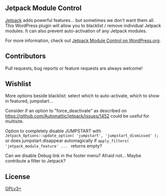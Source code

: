 ## Jetpack Module Control

[Jetpack](https://wordpress.org/plugins/jetpack/) adds powerful features... but sometimes we don't want them all. This WordPress plugin will allow you to blacklist / remove individual Jetpack modules. It can also prevent auto-activation of any Jetpack modules.

For more information, check out [Jetpack Module Control on WordPress.org](https://wordpress.org/plugins/jetpack-module-control/).

## Contributors

Pull requests, bug reports or feature requests are always welcome!

## Wishlist

More options beside blacklist: select which to auto-activate, which to show in featured, jumpstart...

Consider if an option to "force_deactivate" as described on https://github.com/Automattic/jetpack/issues/1452 could be useful for multisite.

Option to completely disable JUMPSTART with `Jetpack_Options::update_option( 'jumpstart', 'jumpstart_dismissed' );` or does jumpstart disappear automagically if `apply_filters( 'jetpack_module_feature' ... ` returns empty?

Can we disable Debug link in the footer menu? Afraid not... Maybe contribute a filter to Jetpack?

## License

[GPLv3+](http://www.gnu.org/licenses/gpl-3.0.html)

